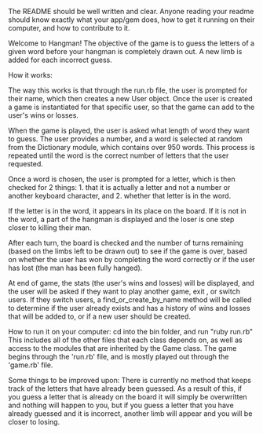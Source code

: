 The README should be well written and clear. Anyone reading your readme should know exactly what your app/gem does, how to get it running on their computer, and how to contribute to it.


Welcome to Hangman! The objective of the game is to guess the letters of a given
word before your hangman is completely drawn out.  A new limb is added for each incorrect guess.

How it works:

The way this works is that through the run.rb file, the user is prompted for their name, which then creates a new User object. Once the user is created a game is instantiated for that specific user, so that the game can add to the user's wins or losses. 

When the game is played, the user is asked what length of word they want to guess. The user provides a number, and a word is selected at random from the Dictionary module, which contains over 950 words. This process is repeated until the word is the correct number of letters that the user requested.

Once a word is chosen, the user is prompted for a letter, which is then checked for 2 things: 1. that it is actually a letter and not a number or another keyboard character, and 
2. whether that letter is in the word. 

If the letter is in the word, it appears in its place on the board. If it is not in the word, a part of the hangman is displayed and the loser is one step closer to killing their man.

After each turn, the board is checked and the number of turns remaining (based on the limbs left to be drawn out) to see if the game is over, based on whether the user has won by completing the word correctly or if the user has lost (the man has been fully hanged).

At end of game, the stats (the user's wins and losses) will be displayed, and the user will be asked if they want to play another game, exit , or switch users. If they switch users, a find_or_create_by_name method will be called to determine if the user already exists and has a history of wins and losses that will be added to, or if a new user should be created. 


How to run it on your computer:
cd into the bin folder, and run "ruby run.rb" 
This includes all of the other files that each class depends on, as well as access to the modules that are inherited by the Game class. 
The game begins through the 'run.rb' file, and is mostly played out through the 'game.rb' file.




Some things to be improved upon:
There is currently no method that keeps track of the letters that have already been guessed. As a result of this, if you guess a letter that is already on the board it will simply be overwritten and nothing will happen to you, but if you guess a letter that you have already guessed and it is incorrect, another limb will appear and you will be closer to losing. 
